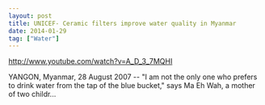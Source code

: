 ```yaml
---
layout: post
title: UNICEF- Ceramic filters improve water quality in Myanmar
date: 2014-01-29
tag: ["Water"]
---
```


http://www.youtube.com/watch?v=A_D_3_7MQHI  

YANGON, Myanmar, 28 August 2007 -- "I am not the only one who prefers to drink water from the tap of the blue bucket," says Ma Eh Wah, a mother of two childr...